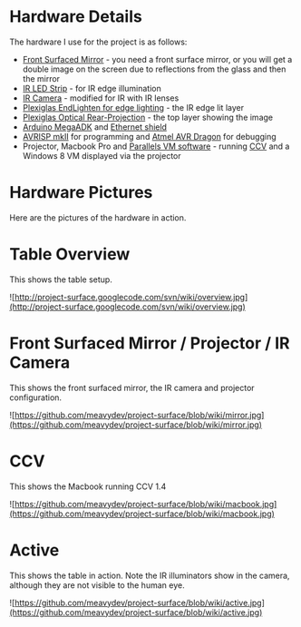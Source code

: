 # Hardware Details #

The hardware I use for the project is as follows:
  * [Front Surfaced Mirror](http://www.scientificmirrors.co.uk/Autocue%20and%20FS%20Mirrors.html) - you need a front surface mirror, or you will get a double image on the screen due to reflections from the glass and then the mirror
  * [IR LED Strip](http://www.environmentallights.com/led-infrared-lights-and-multi-touch/infrared-led-strips.html) - for IR edge illumination
  * [IR Camera](http://www.environmentallights.com/led-infrared-lights-and-multi-touch/infrared-cameras.html) - modified for IR with IR lenses
  * [Plexiglas EndLighten for edge lighting](http://www.plexiglas-shop.com/GB/en/for-edge-lighting-e05pqpl8s5f/plexiglas-led-endlighten-clear-0n002-xl-5q8tjs41zyt~p.html) - the IR edge lit layer
  * [Plexiglas Optical Rear-Projection](http://www.plexiglas-shop.com/GB/en/for-rear-projection-7qve7vsnwdc/plexiglas-optical-rp-grey-7d006-rp-8guhyczg9ll~p.html) - the top layer showing the image
  * [Arduino MegaADK](http://arduino.cc/en/Main/ArduinoBoardADK) and [Ethernet shield](http://arduino.cc/en/Main/ArduinoEthernetShield)
  * [AVRISP mkII](http://www.atmel.com/tools/AVRISPMKII.aspx) for programming and [Atmel AVR Dragon](http://www.atmel.com/tools/avrdragon.aspx) for debugging
  * Projector, Macbook Pro and [Parallels VM software](http://www.parallels.com/uk/) - running [CCV](http://ccv.nuigroup.com/) and a Windows 8 VM displayed via the projector


# Hardware Pictures #

Here are the pictures of the hardware in action.


# Table Overview #

This shows the table setup.

![http://project-surface.googlecode.com/svn/wiki/overview.jpg](http://project-surface.googlecode.com/svn/wiki/overview.jpg)


# Front Surfaced Mirror / Projector / IR Camera #

This shows the front surfaced mirror, the IR camera and projector configuration.

![https://github.com/meavydev/project-surface/blob/wiki/mirror.jpg](https://github.com/meavydev/project-surface/blob/wiki/mirror.jpg)


# CCV #

This shows the Macbook running CCV 1.4

![https://github.com/meavydev/project-surface/blob/wiki/macbook.jpg](https://github.com/meavydev/project-surface/blob/wiki/macbook.jpg)


# Active #

This shows the table in action. Note the IR illuminators show in the camera, although they are not visible to the human eye.

![https://github.com/meavydev/project-surface/blob/wiki/active.jpg](https://github.com/meavydev/project-surface/blob/wiki/active.jpg)
